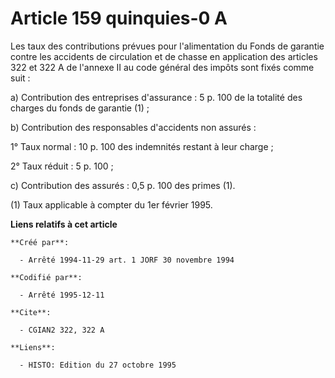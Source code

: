 # Article 159 quinquies-0 A

Les taux des contributions prévues pour l'alimentation du Fonds de garantie contre les accidents de circulation et de chasse
en application des articles 322 et 322 A de l'annexe II au code général des impôts sont fixés comme suit :

a) Contribution des entreprises d'assurance : 5 p. 100 de la totalité des charges du fonds de garantie (1) ;

b) Contribution des responsables d'accidents non assurés :

1° Taux normal : 10 p. 100 des indemnités restant à leur charge ;

2° Taux réduit : 5 p. 100 ;

c) Contribution des assurés : 0,5 p. 100 des primes (1).

(1) Taux applicable à compter du 1er février 1995.

**Liens relatifs à cet article**

	**Créé par**:

	  - Arrêté 1994-11-29 art. 1 JORF 30 novembre 1994

	**Codifié par**:

	  - Arrêté 1995-12-11

	**Cite**:

	  - CGIAN2 322, 322 A

	**Liens**:

	  - HISTO: Edition du 27 octobre 1995
